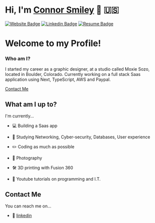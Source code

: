 # Hi, I'm [Connor Smiley](https://www.connorsmiley.com/) 🍣  🇺🇸

[![Website Badge](https://img.shields.io/badge/-ConnorSmiley.com-6441a5?style=flat&logo=google-chrome&logoColor=white&link=https://www.connorsmiley.com/)](https://www.connorsmiley.com/)
[![Linkedin Badge](https://img.shields.io/badge/-ConnorSmiley-6441a5?style=flat&logo=Linkedin&logoColor=white&link=https://www.linkedin.com/in/connor-smiley/)](https://www.linkedin.com/in/connor-smiley/)
[![Resume Badge](https://img.shields.io/badge/-resume.pdf-6441a5?style=flat&logo=pinboard&logoColor=white&link=https://.com/r.pdf)](https://drive.google.com/file/d/1JHomq6cazof5_gWTOcNGlRN_7nEmRuvQ/view?usp=sharing)

# Welcome to my Profile!

### Who am I?

I started my career as a graphic designer, at a studio called Moxie Sozo, located in Boulder, Colorado. Currently working on a full stack Saas application using Next, TypeScript, AWS and Paypal.

[Contact Me](#contact-me)


## What am I up to?

I'm currently...

- 💻 Building a Saas app
 
- 📖 Studying Networking, Cyber-security, Databases, User experience
 
- ✏️ Coding as much as possible
 
- 📸 Photography
 
- 🛠️ 3D printing with Fusion 360
 
- 🎥 Youtube tutorials on programming and I.T.

## Contact Me

You can reach me on...

- 🔖 [linkedin](https://www.linkedin.com/in/connor-smiley/)


